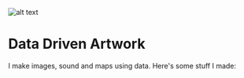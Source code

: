 ![alt text](/photos/banner.png)

# Data Driven Artwork

I make images, sound and maps using data. Here's some stuff I made:


